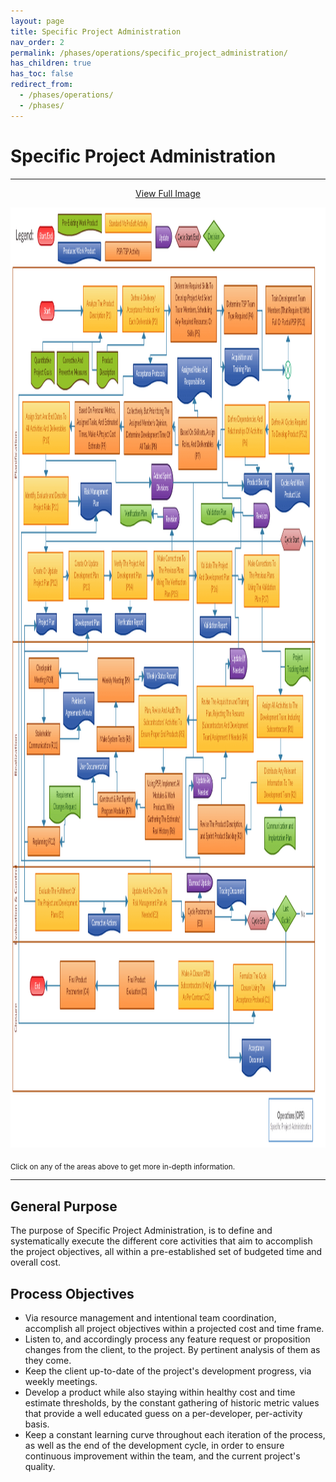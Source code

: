 ```yaml
---
layout: page
title: Specific Project Administration
nav_order: 2
permalink: /phases/operations/specific_project_administration/
has_children: true
has_toc: false
redirect_from:
  - /phases/operations/
  - /phases/
---
```


# Specific Project Administration

<hr>

<p style="text-align:center;"><a href="/images/specific_project_administration.png" target="_blank">View Full Image</a></p>

<div>
	<img src="/images/specific_project_administration.png" width="1464" height="1504" usemap="#spa" alt="" />
	<map name="spa">
    <area target="" alt="P1" title="P1" href="/phases/operations/specific_project_administration/planification/p1/" coords="338,125,495,199" shape="rect">
    <area target="" alt="P2" title="P2" href="/phases/operations/specific_project_administration/planification/p2/" coords="523,127,715,200" shape="rect">
    <area target="" alt="P3" title="P3" href="/phases/operations/specific_project_administration/planification/p3/" coords="747,113,956,217" shape="rect">
    <area target="" alt="P4" title="P4" href="/phases/operations/specific_project_administration/planification/p4/" coords="994,124,1146,202" shape="rect">
    <area target="" alt="P5.1" title="P5.1" href="/phases/operations/specific_project_administration/planification/p5_1/" coords="1187,125,1400,200" shape="rect">
    <area target="" alt="P5.2" title="P5.2" href="/phases/operations/specific_project_administration/planification/p5_2/" coords="1203,313,1390,396" shape="rect">
    <area target="" alt="P6" title="P6" href="/phases/operations/specific_project_administration/planification/p6/" coords="996,317,1184,397" shape="rect">
    <area target="" alt="P7" title="P7" href="/phases/operations/specific_project_administration/planification/p7/" coords="782,336,958,416" shape="rect">
    <area target="" alt="P8" title="P8" href="/phases/operations/specific_project_administration/planification/p8/" coords="530,313,751,394" shape="rect">
    <area target="" alt="P9" title="P9" href="/phases/operations/specific_project_administration/planification/p9/" coords="301,310,508,393" shape="rect">
    <area target="" alt="P10" title="P10" href="/phases/operations/specific_project_administration/planification/p10/" coords="54,309,275,396" shape="rect">
    <area target="" alt="P11" title="P11" href="/phases/operations/specific_project_administration/planification/p11/" coords="61,431,270,508" shape="rect">
    <area target="" alt="P12" title="P12" href="/phases/operations/specific_project_administration/planification/p12/" coords="81,551,244,627" shape="rect">
    <area target="" alt="P13" title="P13" href="/phases/operations/specific_project_administration/planification/p13/" coords="271,551,434,625" shape="rect">
    <area target="" alt="P14" title="P14" href="/phases/operations/specific_project_administration/planification/p14/" coords="473,551,633,627" shape="rect">
    <area target="" alt="P15" title="P15" href="/phases/operations/specific_project_administration/planification/p15/" coords="667,548,830,626" shape="rect">
    <area target="" alt="P16" title="P16" href="/phases/operations/specific_project_administration/planification/p16/" coords="867,551,1030,631" shape="rect">
    <area target="" alt="P17" title="P17" href="/phases/operations/specific_project_administration/planification/p17/" coords="1086,556,1250,638" shape="rect">
    <area target="" alt="R1" title="R1" href="/phases/operations/specific_project_administration/realization/r1/" coords="1146,781,1361,847" shape="rect">
    <area target="" alt="R2" title="R2" href="/phases/operations/specific_project_administration/realization/r2/" coords="1146,887,1359,954" shape="rect">
    <area target="" alt="R3" title="R3" href="/phases/operations/specific_project_administration/realization/r3/" coords="872,957,1088,1033" shape="rect">
    <area target="" alt="R4" title="R4" href="/phases/operations/specific_project_administration/realization/r4/" coords="866,766,1130,869" shape="rect">
    <area target="" alt="R5" title="R5" href="/phases/operations/specific_project_administration/realization/r5/" coords="596,782,817,865" shape="rect">
    <area target="" alt="R6" title="R6" href="/phases/operations/specific_project_administration/realization/r6/" coords="625,905,797,1011" shape="rect">
    <area target="" alt="R7" title="R7" href="/phases/operations/specific_project_administration/realization/r7/" coords="393,927,588,991" shape="rect">
    <area target="" alt="R8" title="R8" href="/phases/operations/specific_project_administration/realization/r8/" coords="398,824,577,873" shape="rect">
    <area target="" alt="R9" title="R9" href="/phases/operations/specific_project_administration/realization/r9/" coords="405,722,575,789" shape="rect">
    <area target="" alt="R10" title="R10" href="/phases/operations/specific_project_administration/realization/r10/" coords="87,720,223,767" shape="rect">
    <area target="" alt="R11" title="R11" href="/phases/operations/specific_project_administration/realization/r11/" coords="69,819,235,885" shape="rect">
    <area target="" alt="R12" title="R12" href="/phases/operations/specific_project_administration/realization/r12/" coords="78,989,228,1037" shape="rect">
    <area target="" alt="E1" title="E1" href="/phases/operations/specific_project_administration/evaluation_and_control/e1/" coords="117,1067,321,1157" shape="rect">
    <area target="" alt="E2" title="E2" href="/phases/operations/specific_project_administration/evaluation_and_control/e2/" coords="546,1066,749,1155" shape="rect">
    <area target="" alt="E3" title="E3" href="/phases/operations/specific_project_administration/evaluation_and_control/e3/" coords="810,1111,950,1163" shape="rect">
    <area target="" alt="C1" title="C1" href="/phases/operations/specific_project_administration/closure/c1/" coords="1034,1207,1222,1288" shape="rect">
    <area target="" alt="C2" title="C2" href="/phases/operations/specific_project_administration/closure/c2/" coords="772,1198,958,1293" shape="rect">
    <area target="" alt="C3" title="C3" href="/phases/operations/specific_project_administration/closure/c3/" coords="505,1207,668,1280" shape="rect">
    <area target="" alt="C4" title="C4" href="/phases/operations/specific_project_administration/closure/c4/" coords="231,1204,393,1280" shape="rect">
  </map>
</div>

<script src="http://ajax.googleapis.com/ajax/libs/jquery/1.10.2/jquery.min.js"></script>
<script src="/assets/js/jquery.rwdImageMaps.min.js"></script>
<script>$(document).ready(function(e) {	$('img[usemap]').rwdImageMaps();});</script>

<sub>Click on any of the areas above to get more in-depth information.</sub>

<hr>

## General Purpose
The purpose of Specific Project Administration, is to define and systematically execute the different core activities that aim to accomplish the project objectives,  all within a pre-established set of budgeted time and overall cost.

## Process Objectives
* Via resource management and intentional team coordination, accomplish all project objectives within a projected cost and time frame.
* Listen to, and accordingly process any feature request or proposition changes from the client, to the project. By pertinent analysis of them as they come.
* Keep the client up-to-date of the project's development progress, via weekly meetings.
* Develop a product while also staying within healthy cost and time estimate thresholds, by the constant gathering of historic metric values that provide a well educated guess on a per-developer, per-activity basis.
* Keep a constant learning curve throughout each iteration of the process, as well as the end of the development cycle, in order to ensure continuous improvement within the team, and the current project's quality.